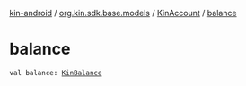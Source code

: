 [kin-android](../../index.md) / [org.kin.sdk.base.models](../index.md) / [KinAccount](index.md) / [balance](./balance.md)

# balance

`val balance: `[`KinBalance`](../-kin-balance/index.md)